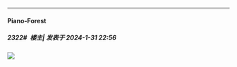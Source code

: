 
*****

####  Piano-Forest  
##### 2322#         楼主| 发表于 2024-1-31 22:56

<img src="https://p.sda1.dev/15/da1ab35c61846dfb0d0c04a211a910c0/20240131_225537.jpg" referrerpolicy="no-referrer">

